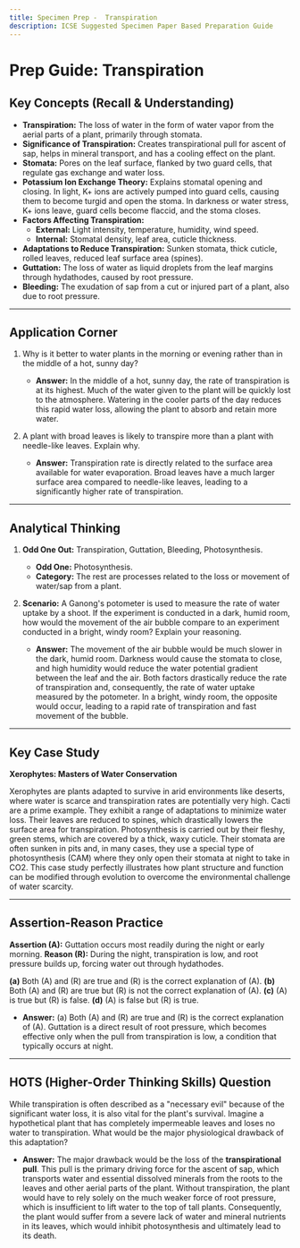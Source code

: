 ```yaml
---
title: Specimen Prep -  Transpiration
description: ICSE Suggested Specimen Paper Based Preparation Guide
---
```


# Prep Guide: Transpiration

## Key Concepts (Recall & Understanding)

*   **Transpiration:** The loss of water in the form of water vapor from the aerial parts of a plant, primarily through stomata.
*   **Significance of Transpiration:** Creates transpirational pull for ascent of sap, helps in mineral transport, and has a cooling effect on the plant.
*   **Stomata:** Pores on the leaf surface, flanked by two guard cells, that regulate gas exchange and water loss.
*   **Potassium Ion Exchange Theory:** Explains stomatal opening and closing. In light, K+ ions are actively pumped into guard cells, causing them to become turgid and open the stoma. In darkness or water stress, K+ ions leave, guard cells become flaccid, and the stoma closes.
*   **Factors Affecting Transpiration:**
    *   **External:** Light intensity, temperature, humidity, wind speed.
    *   **Internal:** Stomatal density, leaf area, cuticle thickness.
*   **Adaptations to Reduce Transpiration:** Sunken stomata, thick cuticle, rolled leaves, reduced leaf surface area (spines).
*   **Guttation:** The loss of water as liquid droplets from the leaf margins through hydathodes, caused by root pressure.
*   **Bleeding:** The exudation of sap from a cut or injured part of a plant, also due to root pressure.

---

## Application Corner

1.  Why is it better to water plants in the morning or evening rather than in the middle of a hot, sunny day?
    *   **Answer:** In the middle of a hot, sunny day, the rate of transpiration is at its highest. Much of the water given to the plant will be quickly lost to the atmosphere. Watering in the cooler parts of the day reduces this rapid water loss, allowing the plant to absorb and retain more water.

2.  A plant with broad leaves is likely to transpire more than a plant with needle-like leaves. Explain why.
    *   **Answer:** Transpiration rate is directly related to the surface area available for water evaporation. Broad leaves have a much larger surface area compared to needle-like leaves, leading to a significantly higher rate of transpiration.

---

## Analytical Thinking

1.  **Odd One Out:** Transpiration, Guttation, Bleeding, Photosynthesis.
    *   **Odd One:** Photosynthesis.
    *   **Category:** The rest are processes related to the loss or movement of water/sap from a plant.

2.  **Scenario:** A Ganong's potometer is used to measure the rate of water uptake by a shoot. If the experiment is conducted in a dark, humid room, how would the movement of the air bubble compare to an experiment conducted in a bright, windy room? Explain your reasoning.
    *   **Answer:** The movement of the air bubble would be much slower in the dark, humid room. Darkness would cause the stomata to close, and high humidity would reduce the water potential gradient between the leaf and the air. Both factors drastically reduce the rate of transpiration and, consequently, the rate of water uptake measured by the potometer. In a bright, windy room, the opposite would occur, leading to a rapid rate of transpiration and fast movement of the bubble.

---

## Key Case Study

**Xerophytes: Masters of Water Conservation**

Xerophytes are plants adapted to survive in arid environments like deserts, where water is scarce and transpiration rates are potentially very high. Cacti are a prime example. They exhibit a range of adaptations to minimize water loss. Their leaves are reduced to spines, which drastically lowers the surface area for transpiration. Photosynthesis is carried out by their fleshy, green stems, which are covered by a thick, waxy cuticle. Their stomata are often sunken in pits and, in many cases, they use a special type of photosynthesis (CAM) where they only open their stomata at night to take in CO2. This case study perfectly illustrates how plant structure and function can be modified through evolution to overcome the environmental challenge of water scarcity.

---

## Assertion-Reason Practice

**Assertion (A):** Guttation occurs most readily during the night or early morning.
**Reason (R):** During the night, transpiration is low, and root pressure builds up, forcing water out through hydathodes.

**(a)** Both (A) and (R) are true and (R) is the correct explanation of (A).
**(b)** Both (A) and (R) are true but (R) is not the correct explanation of (A).
**(c)** (A) is true but (R) is false.
**(d)** (A) is false but (R) is true.

*   **Answer:** (a) Both (A) and (R) are true and (R) is the correct explanation of (A). Guttation is a direct result of root pressure, which becomes effective only when the pull from transpiration is low, a condition that typically occurs at night.

---

## HOTS (Higher-Order Thinking Skills) Question

While transpiration is often described as a "necessary evil" because of the significant water loss, it is also vital for the plant's survival. Imagine a hypothetical plant that has completely impermeable leaves and loses no water to transpiration. What would be the major physiological drawback of this adaptation?

*   **Answer:** The major drawback would be the loss of the **transpirational pull**. This pull is the primary driving force for the ascent of sap, which transports water and essential dissolved minerals from the roots to the leaves and other aerial parts of the plant. Without transpiration, the plant would have to rely solely on the much weaker force of root pressure, which is insufficient to lift water to the top of tall plants. Consequently, the plant would suffer from a severe lack of water and mineral nutrients in its leaves, which would inhibit photosynthesis and ultimately lead to its death.
